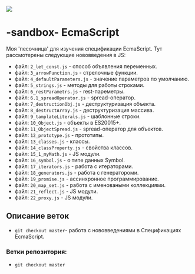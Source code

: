 ![](https://github.com/Barbaris2/-sandbox-EcmaScript-2018/blob/master/images/0_Bvk27SKKqJu64d3L_.png)

# -sandbox- EcmaScript

Моя 'песочница' для изучения спецификации EcmaScript. Тут рассмотерены следующие нововведения в JS:

- файл: `2_let_const.js` - способ объявления переменных.
- файл: `3_arrowFunction.js` - стрелочные функции.
- файл: `4_defaultParameters.js` - значение параметров по умолчанию.
- файл: `5_strings.js` - методы для работы строками.
- файл: `6_restParametrs.js` - rest-пареметры.
- файл: `6.1_spreadOperator.js` - spread-оператор.
- файл: `7_destructionObj.js` - деструктуризация объекта.
- файл: `8_destructArray.js` - деструктуризация массива.
- файл: `9_tamplateLiterals.js` - шаблонные строки.
- файл: `10_Object.js` - объекты в ES20015+.
- файл: `11_ObjectSpread.js` - spread-оператор для объектов.
- файл: `12_prototype.js` - прототипы.
- файл: `13_classes.js` - классы.
- файл: `14_classProperty.js` - свойства классов.
- файл: `15_1_myMath.js` - JS модули.
- файл: `16_symbol.js` - о типе данных Symbol.
- файл: `17_iterators.js` - работа с итераторами.
- файл: `18_generators.js` - работа с генератороми.
- файл: `19_promise.js` - ассинхронное программирование.
- файл: `20_map_set.js` - работа с именоваными коллекциями.
- файл: `21_reflect.js` - JS модули.
- файл: `22_proxy.js` - JS модули.

## Описание веток

- `git checkout master`- работа с нововведениями в Спецификациях EcmaScript.

### Ветки репозитория:

- `git checkout master`

